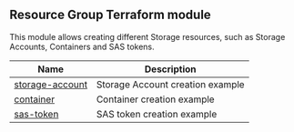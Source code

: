 ## Resource Group Terraform module

This module allows creating different Storage resources, such as Storage Accounts, Containers and SAS tokens.

| Name                                | Description                      |
| ----------------------------------- | -------------------------------- |
| [storage-account](storage-account/) | Storage Account creation example |
| [container](container/)             | Container creation example       |
| [sas-token](sas-token/)             | SAS token creation example       |
